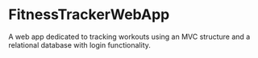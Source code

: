 # FitnessTrackerWebApp
A web app dedicated to tracking workouts using an MVC structure and a relational database with login functionality. 
